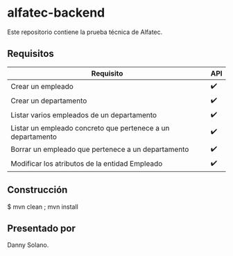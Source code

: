 # alfatec-backend

Este repositorio contiene la prueba técnica de Alfatec. 

## Requisitos ##

Requisito                                                   | API
------------------------------------------------------------|-------------------
Crear un empleado                                           | :heavy_check_mark:
Crear un departamento                                       | :heavy_check_mark:
Listar varios empleados de un departamento                  | :heavy_check_mark:
Listar un empleado concreto que pertenece a un departamento | :heavy_check_mark:
Borrar un empleado que pertenece a un departamento          | :heavy_check_mark:
Modificar los atributos de la entidad Empleado              | :heavy_check_mark:

## Construcción ##

$ mvn clean ; mvn install 

## Presentado por ##
Danny Solano.
